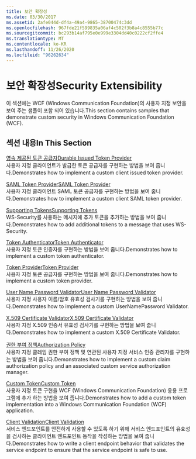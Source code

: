 ```yaml
---
title: 보안 확장성
ms.date: 03/30/2017
ms.assetid: 2afe044d-df4a-49a4-9865-38700474c3dd
ms.openlocfilehash: 967fde21f599835a06af4c502f3b8a4c8555b77c
ms.sourcegitcommit: bc293b14af795e0e999e3304dd40c0222cf2ffe4
ms.translationtype: MT
ms.contentlocale: ko-KR
ms.lasthandoff: 11/26/2020
ms.locfileid: "96262634"
---
```

# <a name="security-extensibility"></a><span data-ttu-id="6eb25-102">보안 확장성</span><span class="sxs-lookup"><span data-stu-id="6eb25-102">Security Extensibility</span></span>

<span data-ttu-id="6eb25-103">이 섹션에는 WCF (Windows Communication Foundation)의 사용자 지정 보안을 보여 주는 샘플이 포함 되어 있습니다.</span><span class="sxs-lookup"><span data-stu-id="6eb25-103">This section contains samples that demonstrate custom security in Windows Communication Foundation (WCF).</span></span>  
  
## <a name="in-this-section"></a><span data-ttu-id="6eb25-104">섹션 내용</span><span class="sxs-lookup"><span data-stu-id="6eb25-104">In This Section</span></span>  

 [<span data-ttu-id="6eb25-105">영속 제공된 토큰 공급자</span><span class="sxs-lookup"><span data-stu-id="6eb25-105">Durable Issued Token Provider</span></span>](durable-issued-token-provider.md)  
 <span data-ttu-id="6eb25-106">사용자 지정 클라이언트가 발급한 토큰 공급자를 구현하는 방법을 보여 줍니다.</span><span class="sxs-lookup"><span data-stu-id="6eb25-106">Demonstrates how to implement a custom client issued token provider.</span></span>  
  
 [<span data-ttu-id="6eb25-107">SAML Token Provider</span><span class="sxs-lookup"><span data-stu-id="6eb25-107">SAML Token Provider</span></span>](saml-token-provider.md)  
 <span data-ttu-id="6eb25-108">사용자 지정 클라이언트 SAML 토큰 공급자를 구현하는 방법을 보여 줍니다.</span><span class="sxs-lookup"><span data-stu-id="6eb25-108">Demonstrates how to implement a custom client SAML token provider.</span></span>  
  
 [<span data-ttu-id="6eb25-109">Supporting Tokens</span><span class="sxs-lookup"><span data-stu-id="6eb25-109">Supporting Tokens</span></span>](supporting-tokens.md)  
 <span data-ttu-id="6eb25-110">WS-Security를 사용하는 메시지에 추가 토큰을 추가하는 방법을 보여 줍니다.</span><span class="sxs-lookup"><span data-stu-id="6eb25-110">Demonstrates how to add additional tokens to a message that uses WS-Security.</span></span>  
  
 [<span data-ttu-id="6eb25-111">Token Authenticator</span><span class="sxs-lookup"><span data-stu-id="6eb25-111">Token Authenticator</span></span>](token-authenticator.md)  
 <span data-ttu-id="6eb25-112">사용자 지정 토큰 인증자를 구현하는 방법을 보여 줍니다.</span><span class="sxs-lookup"><span data-stu-id="6eb25-112">Demonstrates how to implement a custom token authenticator.</span></span>  
  
 [<span data-ttu-id="6eb25-113">Token Provider</span><span class="sxs-lookup"><span data-stu-id="6eb25-113">Token Provider</span></span>](token-provider.md)  
 <span data-ttu-id="6eb25-114">사용자 지정 토큰 공급자를 구현하는 방법을 보여 줍니다.</span><span class="sxs-lookup"><span data-stu-id="6eb25-114">Demonstrates how to implement a custom token provider.</span></span>  
  
 [<span data-ttu-id="6eb25-115">User Name Password Validator</span><span class="sxs-lookup"><span data-stu-id="6eb25-115">User Name Password Validator</span></span>](user-name-password-validator.md)  
 <span data-ttu-id="6eb25-116">사용자 지정 사용자 이름/암호 유효성 검사기를 구현하는 방법을 보여 줍니다.</span><span class="sxs-lookup"><span data-stu-id="6eb25-116">Demonstrates how to implement a custom UserNamePassword Validator.</span></span>  
  
 [<span data-ttu-id="6eb25-117">X.509 Certificate Validator</span><span class="sxs-lookup"><span data-stu-id="6eb25-117">X.509 Certificate Validator</span></span>](x-509-certificate-validator.md)  
 <span data-ttu-id="6eb25-118">사용자 지정 X.509 인증서 유효성 검사기를 구현하는 방법을 보여 줍니다.</span><span class="sxs-lookup"><span data-stu-id="6eb25-118">Demonstrates how to implement a custom X.509 Certificate Validator.</span></span>  
  
 [<span data-ttu-id="6eb25-119">권한 부여 정책</span><span class="sxs-lookup"><span data-stu-id="6eb25-119">Authorization Policy</span></span>](authorization-policy.md)  
 <span data-ttu-id="6eb25-120">사용자 지정 클레임 권한 부여 정책 및 연관된 사용자 지정 서비스 인증 관리자를 구현하는 방법을 보여 줍니다.</span><span class="sxs-lookup"><span data-stu-id="6eb25-120">Demonstrates how to implement a custom claim authorization policy and an associated custom service authorization manager.</span></span>  
  
 [<span data-ttu-id="6eb25-121">Custom Token</span><span class="sxs-lookup"><span data-stu-id="6eb25-121">Custom Token</span></span>](custom-token.md)  
 <span data-ttu-id="6eb25-122">사용자 지정 토큰 구현을 WCF (Windows Communication Foundation) 응용 프로그램에 추가 하는 방법을 보여 줍니다.</span><span class="sxs-lookup"><span data-stu-id="6eb25-122">Demonstrates how to add a custom token implementation into a Windows Communication Foundation (WCF) application.</span></span>  
  
 [<span data-ttu-id="6eb25-123">Client Validation</span><span class="sxs-lookup"><span data-stu-id="6eb25-123">Client Validation</span></span>](client-validation.md)  
 <span data-ttu-id="6eb25-124">서비스 엔드포인트를 안전하게 사용할 수 있도록 하기 위해 서비스 엔드포인트의 유효성을 검사하는 클라이언트 엔드포인트 동작을 작성하는 방법을 보여 줍니다.</span><span class="sxs-lookup"><span data-stu-id="6eb25-124">Demonstrates how to write a client endpoint behavior that validates the service endpoint to ensure that the service endpoint is safe to use.</span></span>
